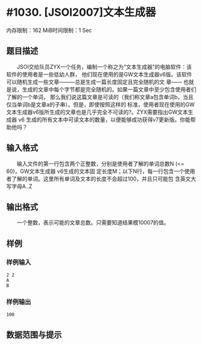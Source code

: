 # #1030. [JSOI2007]文本生成器

内存限制：162 MiB时间限制：1 Sec

## 题目描述

　　JSOI交给队员ZYX一个任务，编制一个称之为&ldquo;文本生成器&rdquo;的电脑软件：该软件的使用者是一些低幼人群，
他们现在使用的是GW文本生成器v6版。该软件可以随机生成一些文章―――总是生成一篇长度固定且完全随机的文
章&mdash;&mdash; 也就是说，生成的文章中每个字节都是完全随机的。如果一篇文章中至少包含使用者们了解的一个单词，
那么我们说这篇文章是可读的（我们称文章a包含单词b，当且仅当单词b是文章a的子串）。但是，即使按照这样的
标准，使用者现在使用的GW文本生成器v6版所生成的文章也是几乎完全不可读的?。ZYX需要指出GW文本生成器 v6
生成的所有文本中可读文本的数量，以便能够成功获得v7更新版。你能帮助他吗？

## 输入格式

　　输入文件的第一行包含两个正整数，分别是使用者了解的单词总数N (<= 60)，GW文本生成器 v6生成的文本固
定长度M；以下N行，每一行包含一个使用者了解的单词。这里所有单词及文本的长度不会超过100，并且只可能包
含英文大写字母A..Z

## 输出格式

　　一个整数，表示可能的文章总数。只需要知道结果模10007的值。

## 样例

### 样例输入

    
    2 2
    A
    B
    

### 样例输出

    
    100  
    

## 数据范围与提示
